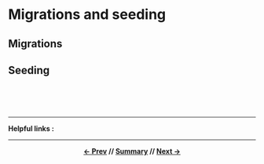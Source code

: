 # Migrations and seeding

## Migrations

## Seeding

<br>
<br>
<br>
<hr>

**Helpful links :**

<hr>
<div align="center">

**[<- Prev](../install/getready.md) // [Summary](../README.md) // [Next ->](database.md)**

</div>